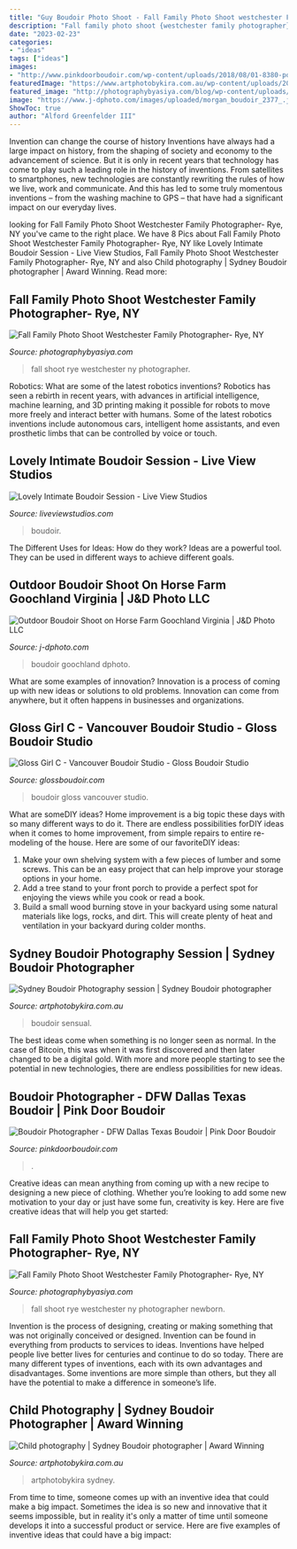 ```yaml
---
title: "Guy Boudoir Photo Shoot - Fall Family Photo Shoot westchester Family Photographer- Rye, Ny"
description: "Fall family photo shoot {westchester family photographer}- rye, ny"
date: "2023-02-23"
categories:
- "ideas"
tags: ["ideas"]
images:
- "http://www.pinkdoorboudoir.com/wp-content/uploads/2018/08/01-8380-post/DallasDFWBoudoir-11.jpg"
featuredImage: "https://www.artphotobykira.com.au/wp-content/uploads/2015/05/portrait-photography-family-photos.jpg"
featured_image: "http://photographybyasiya.com/blog/wp-content/uploads/2015/11/fall-family-photo-shoot-rye-018.jpg"
image: "https://www.j-dphoto.com/images/uploaded/morgan_boudoir_2377_.jpg"
ShowToc: true
author: "Alford Greenfelder III"
---
```



Invention can change the course of history
Inventions have always had a large impact on history, from the shaping of society and economy to the advancement of science. But it is only in recent years that technology has come to play such a leading role in the history of inventions. From satellites to smartphones, new technologies are constantly rewriting the rules of how we live, work and communicate. And this has led to some truly momentous inventions – from the washing machine to GPS – that have had a significant impact on our everyday lives.

	

		
looking for Fall Family Photo Shoot Westchester Family Photographer- Rye, NY you've came to the right place. We have 8 Pics about Fall Family Photo Shoot Westchester Family Photographer- Rye, NY like Lovely Intimate Boudoir Session - Live View Studios, Fall Family Photo Shoot Westchester Family Photographer- Rye, NY and also Child photography | Sydney Boudoir photographer | Award Winning. Read more:
		
    
## Fall Family Photo Shoot Westchester Family Photographer- Rye, NY

<img loading=lazy src="http://photographybyasiya.com/blog/wp-content/uploads/2015/11/fall-family-photo-shoot-rye-002.jpg" onerror="this.onerror=null;this.src='https://tse3.mm.bing.net/th?id=OIP.g5GzDxEtuzExD_-qDSbaHAHaLI&amp;pid=15.1';" alt="Fall Family Photo Shoot Westchester Family Photographer- Rye, NY">

_Source: photographybyasiya.com_

>fall shoot rye westchester ny photographer. 

	

Robotics: What are some of the latest robotics inventions?
Robotics has seen a rebirth in recent years, with advances in artificial intelligence, machine learning, and 3D printing making it possible for robots to move more freely and interact better with humans. Some of the latest robotics inventions include autonomous cars, intelligent home assistants, and even prosthetic limbs that can be controlled by voice or touch.

    
## Lovely Intimate Boudoir Session - Live View Studios

<img loading=lazy src="http://www.liveviewstudios.com/wp-content/uploads/2017/07/Intimate-Boudoir-Session_0021-678x904.jpg" onerror="this.onerror=null;this.src='https://tse1.mm.bing.net/th?id=OIP.QizzMsPuTB9FHcl5Xw9tCwHaJ4&amp;pid=15.1';" alt="Lovely Intimate Boudoir Session - Live View Studios">

_Source: liveviewstudios.com_

>boudoir. 

	

The Different Uses for Ideas: How do they work?
Ideas are a powerful tool. They can be used in different ways to achieve different goals.

    
## Outdoor Boudoir Shoot On Horse Farm Goochland Virginia | J&amp;D Photo LLC

<img loading=lazy src="https://www.j-dphoto.com/images/uploaded/morgan_boudoir_2377_.jpg" onerror="this.onerror=null;this.src='https://tse3.mm.bing.net/th?id=OIP._sZnMUHoG-RlTW9JKkytUgHaLH&amp;pid=15.1';" alt="Outdoor Boudoir Shoot on Horse Farm Goochland Virginia | J&amp;D Photo LLC">

_Source: j-dphoto.com_

>boudoir goochland dphoto. 

	

What are some examples of innovation?
Innovation is a process of coming up with new ideas or solutions to old problems. Innovation can come from anywhere, but it often happens in businesses and organizations.

    
## Gloss Girl C - Vancouver Boudoir Studio - Gloss Boudoir Studio

<img loading=lazy src="http://glossboudoir.com/wp-content/uploads/2018/12/03-7331-post/MLB_6097.png" onerror="this.onerror=null;this.src='https://tse4.mm.bing.net/th?id=OIP.BQ-uxb9Kie48NrBlUnCfRAHaLF&amp;pid=15.1';" alt="Gloss Girl C - Vancouver Boudoir Studio - Gloss Boudoir Studio">

_Source: glossboudoir.com_

>boudoir gloss vancouver studio. 

	

What are someDIY ideas?
Home improvement is a big topic these days with so many different ways to do it. There are endless possibilities forDIY ideas when it comes to home improvement, from simple repairs to entire re-modeling of the house. Here are some of our favoriteDIY ideas:
1. Make your own shelving system with a few pieces of lumber and some screws. This can be an easy project that can help improve your storage options in your home.
2. Add a tree stand to your front porch to provide a perfect spot for enjoying the views while you cook or read a book.
3. Build a small wood burning stove in your backyard using some natural materials like logs, rocks, and dirt. This will create plenty of heat and ventilation in your backyard during colder months. 

    
## Sydney Boudoir Photography Session | Sydney Boudoir Photographer

<img loading=lazy src="https://www.artphotobykira.com.au/wp-content/uploads/2012/12/Kira-Portrait-Boudoir-KE106.jpg" onerror="this.onerror=null;this.src='https://tse3.mm.bing.net/th?id=OIP.iD7qun7JwEjR-0FBCndB4QHaLH&amp;pid=15.1';" alt="Sydney Boudoir Photography session | Sydney Boudoir photographer">

_Source: artphotobykira.com.au_

>boudoir sensual. 

	

The best ideas come when something is no longer seen as normal. In the case of Bitcoin, this was when it was first discovered and then later changed to be a digital gold. With more and more people starting to see the potential in new technologies, there are endless possibilities for new ideas.

    
## Boudoir Photographer - DFW Dallas Texas Boudoir | Pink Door Boudoir

<img loading=lazy src="http://www.pinkdoorboudoir.com/wp-content/uploads/2018/08/01-8380-post/DallasDFWBoudoir-11.jpg" onerror="this.onerror=null;this.src='https://tse2.mm.bing.net/th?id=OIP.JRREmUGsKFgPQyTScDotbgHaE8&amp;pid=15.1';" alt="Boudoir Photographer - DFW Dallas Texas Boudoir | Pink Door Boudoir">

_Source: pinkdoorboudoir.com_

>. 

	

Creative ideas can mean anything from coming up with a new recipe to designing a new piece of clothing. Whether you’re looking to add some new motivation to your day or just have some fun, creativity is key. Here are five creative ideas that will help you get started: 

    
## Fall Family Photo Shoot Westchester Family Photographer- Rye, NY

<img loading=lazy src="http://photographybyasiya.com/blog/wp-content/uploads/2015/11/fall-family-photo-shoot-rye-018.jpg" onerror="this.onerror=null;this.src='https://tse1.mm.bing.net/th?id=OIP.pdhlZkQx5rL_VChECb9ikgHaFS&amp;pid=15.1';" alt="Fall Family Photo Shoot Westchester Family Photographer- Rye, NY">

_Source: photographybyasiya.com_

>fall shoot rye westchester ny photographer newborn. 

	

Invention is the process of designing, creating or making something that was not originally conceived or designed. Invention can be found in everything from products to services to ideas. Inventions have helped people live better lives for centuries and continue to do so today. There are many different types of inventions, each with its own advantages and disadvantages. Some inventions are more simple than others, but they all have the potential to make a difference in someone’s life.

    
## Child Photography | Sydney Boudoir Photographer | Award Winning

<img loading=lazy src="https://www.artphotobykira.com.au/wp-content/uploads/2015/05/portrait-photography-family-photos.jpg" onerror="this.onerror=null;this.src='https://tse4.mm.bing.net/th?id=OIP.VxAxlKefM3tTeZtE8HeWdAHaLH&amp;pid=15.1';" alt="Child photography | Sydney Boudoir photographer | Award Winning">

_Source: artphotobykira.com.au_

>artphotobykira sydney. 

	

From time to time, someone comes up with an inventive idea that could make a big impact. Sometimes the idea is so new and innovative that it seems impossible, but in reality it's only a matter of time until someone develops it into a successful product or service. Here are five examples of inventive ideas that could have a big impact: 

